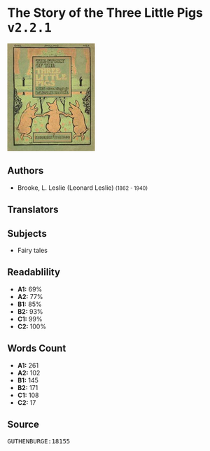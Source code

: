 # The Story of the Three Little Pigs <kbd>v2.2.1</kbd>

![](./cover.medium.jpg "")

## Authors


 - Brooke, L. Leslie (Leonard Leslie) <small>(1862 - 1940)</small>

## Translators



## Subjects


 - Fairy tales

## Readablility


 - **A1:** 69%
 - **A2:** 77%
 - **B1:** 85%
 - **B2:** 93%
 - **C1:** 99%
 - **C2:** 100%

## Words Count


 - **A1:** 261
 - **A2:** 102
 - **B1:** 145
 - **B2:** 171
 - **C1:** 108
 - **C2:** 17

## Source


<kbd>GUTHENBURGE:18155</kbd>
